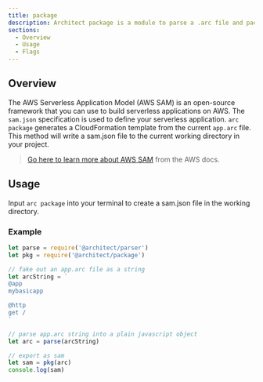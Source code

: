 ```yaml
---
title: package
description: Architect package is a module to parse a .arc file and packages it into a CloudFormation template
sections:
  - Overview
  - Usage
  - Flags
---
```


## Overview

The AWS Serverless Application Model (AWS SAM) is an open-source framework that you can use to build serverless applications on AWS. The `sam.json` specification is used to define your serverless application. `arc package` generates a CloudFormation template from the current `app.arc` file. This method will write a sam.json file to the current working directory in your project.

> [Go here to learn more about AWS SAM](https://docs.aws.amazon.com/serverless-application-model/latest/developerguide/what-is-sam.html) from the AWS docs.

## Usage

Input `arc package` into your terminal to create a sam.json file in the working directory.

### Example
```js
let parse = require('@architect/parser')
let pkg = require('@architect/package')

// fake out an app.arc file as a string
let arcString = `
@app
mybasicapp

@http
get /
`

// parse app.arc string into a plain javascript object
let arc = parse(arcString)

// export as sam
let sam = pkg(arc)
console.log(sam)
```

